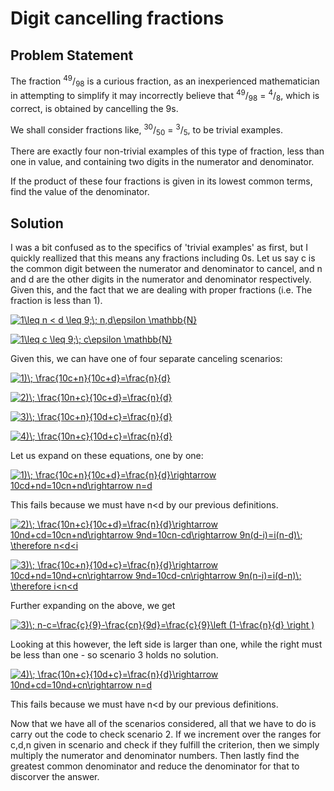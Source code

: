 # Digit cancelling fractions

## Problem Statement

The fraction <sup>49</sup>/<sub>98</sub> is a curious fraction, as an inexperienced mathematician in attempting to simplify it may incorrectly believe that <sup>49</sup>/<sub>98</sub> = <sup>4</sup>/<sub>8</sub>, which is correct, is obtained by cancelling the 9s.

We shall consider fractions like, <sup>30</sup>/<sub>50</sub> = <sup>3</sup>/<sub>5</sub>, to be trivial examples.

There are exactly four non-trivial examples of this type of fraction, less than one in value, and containing two digits in the numerator and denominator.

If the product of these four fractions is given in its lowest common terms, find the value of the denominator.

## Solution
I was a bit confused as to the specifics of 'trivial examples' as first, but I quickly reallized that this means any fractions including 0s. Let us say c is the common digit between the numerator and denominator to cancel, and n and d are the other digits in the numerator and denominator respectively. Given this, and the fact that we are dealing with proper fractions (i.e. The fraction is less than 1).

<a href="https://www.codecogs.com/eqnedit.php?latex=1\leq&space;n&space;<&space;d&space;\leq&space;9;\;&space;n,d\epsilon&space;\mathbb{N}" target="_blank"><img src="https://latex.codecogs.com/gif.latex?1\leq&space;n&space;<&space;d&space;\leq&space;9;\;&space;n,d\epsilon&space;\mathbb{N}" title="1\leq n < d \leq 9;\; n,d\epsilon \mathbb{N}" /></a>

<a href="https://www.codecogs.com/eqnedit.php?latex=1\leq&space;c&space;\leq&space;9;\;&space;c\epsilon&space;\mathbb{N}" target="_blank"><img src="https://latex.codecogs.com/gif.latex?1\leq&space;c&space;\leq&space;9;\;&space;c\epsilon&space;\mathbb{N}" title="1\leq c \leq 9;\; c\epsilon \mathbb{N}" /></a>

Given this, we can have one of four separate canceling scenarios:

<a href="https://www.codecogs.com/eqnedit.php?latex=1)\;&space;\frac{10c&plus;n}{10c&plus;d}=\frac{n}{d}" target="_blank"><img src="https://latex.codecogs.com/gif.latex?1)\;&space;\frac{10c&plus;n}{10c&plus;d}=\frac{n}{d}" title="1)\; \frac{10c+n}{10c+d}=\frac{n}{d}" /></a>

<a href="https://www.codecogs.com/eqnedit.php?latex=2)\;&space;\frac{10n&plus;c}{10c&plus;d}=\frac{n}{d}" target="_blank"><img src="https://latex.codecogs.com/gif.latex?2)\;&space;\frac{10n&plus;c}{10c&plus;d}=\frac{n}{d}" title="2)\; \frac{10n+c}{10c+d}=\frac{n}{d}" /></a>

<a href="https://www.codecogs.com/eqnedit.php?latex=3)\;&space;\frac{10c&plus;n}{10d&plus;c}=\frac{n}{d}" target="_blank"><img src="https://latex.codecogs.com/gif.latex?3)\;&space;\frac{10c&plus;n}{10d&plus;c}=\frac{n}{d}" title="3)\; \frac{10c+n}{10d+c}=\frac{n}{d}" /></a>

<a href="https://www.codecogs.com/eqnedit.php?latex=4)\;&space;\frac{10n&plus;c}{10d&plus;c}=\frac{n}{d}" target="_blank"><img src="https://latex.codecogs.com/gif.latex?4)\;&space;\frac{10n&plus;c}{10d&plus;c}=\frac{n}{d}" title="4)\; \frac{10n+c}{10d+c}=\frac{n}{d}" /></a>

Let us expand on these equations, one by one:

<a href="https://www.codecogs.com/eqnedit.php?latex=1)\;&space;\frac{10c&plus;n}{10c&plus;d}=\frac{n}{d}\rightarrow&space;10cd&plus;nd=10cn&plus;nd\rightarrow&space;n=d" target="_blank"><img src="https://latex.codecogs.com/gif.latex?1)\;&space;\frac{10c&plus;n}{10c&plus;d}=\frac{n}{d}\rightarrow&space;10cd&plus;nd=10cn&plus;nd\rightarrow&space;n=d" title="1)\; \frac{10c+n}{10c+d}=\frac{n}{d}\rightarrow 10cd+nd=10cn+nd\rightarrow n=d" /></a>

This fails because we must have n<d by our previous definitions.

<a href="https://www.codecogs.com/eqnedit.php?latex=2)\;&space;\frac{10n&plus;c}{10c&plus;d}=\frac{n}{d}\rightarrow&space;10nd&plus;cd=10cn&plus;nd\rightarrow&space;9nd=10cn-cd\rightarrow&space;9n(d-i)=i(n-d)\;&space;\therefore&space;n<d<i" target="_blank"><img src="https://latex.codecogs.com/gif.latex?2)\;&space;\frac{10n&plus;c}{10c&plus;d}=\frac{n}{d}\rightarrow&space;10nd&plus;cd=10cn&plus;nd\rightarrow&space;9nd=10cn-cd\rightarrow&space;9n(d-i)=i(n-d)\;&space;\therefore&space;n<d<i" title="2)\; \frac{10n+c}{10c+d}=\frac{n}{d}\rightarrow 10nd+cd=10cn+nd\rightarrow 9nd=10cn-cd\rightarrow 9n(d-i)=i(n-d)\; \therefore n<d<i" /></a>

<a href="https://www.codecogs.com/eqnedit.php?latex=3)\;&space;\frac{10c&plus;n}{10d&plus;c}=\frac{n}{d}\rightarrow&space;10cd&plus;nd=10nd&plus;cn\rightarrow&space;9nd=10cd-cn\rightarrow&space;9n(n-i)=i(d-n)\;&space;\therefore&space;i<n<d" target="_blank"><img src="https://latex.codecogs.com/gif.latex?3)\;&space;\frac{10c&plus;n}{10d&plus;c}=\frac{n}{d}\rightarrow&space;10cd&plus;nd=10nd&plus;cn\rightarrow&space;9nd=10cd-cn\rightarrow&space;9n(n-i)=i(d-n)\;&space;\therefore&space;i<n<d" title="3)\; \frac{10c+n}{10d+c}=\frac{n}{d}\rightarrow 10cd+nd=10nd+cn\rightarrow 9nd=10cd-cn\rightarrow 9n(n-i)=i(d-n)\; \therefore i<n<d" /></a>

Further expanding on the above, we get

<a href="https://www.codecogs.com/eqnedit.php?latex=3)\;&space;n-c=\frac{c}{9}-\frac{cn}{9d}=\frac{c}{9}\left&space;(1-\frac{n}{d}&space;\right&space;)" target="_blank"><img src="https://latex.codecogs.com/gif.latex?3)\;&space;n-c=\frac{c}{9}-\frac{cn}{9d}=\frac{c}{9}\left&space;(1-\frac{n}{d}&space;\right&space;)" title="3)\; n-c=\frac{c}{9}-\frac{cn}{9d}=\frac{c}{9}\left (1-\frac{n}{d} \right )" /></a>

Looking at this however, the left side is larger than one, while the right must be less than one - so scenario 3 holds no solution.

<a href="https://www.codecogs.com/eqnedit.php?latex=4)\;&space;\frac{10n&plus;c}{10d&plus;c}=\frac{n}{d}\rightarrow&space;10nd&plus;cd=10nd&plus;cn\rightarrow&space;n=d" target="_blank"><img src="https://latex.codecogs.com/gif.latex?4)\;&space;\frac{10n&plus;c}{10d&plus;c}=\frac{n}{d}\rightarrow&space;10nd&plus;cd=10nd&plus;cn\rightarrow&space;n=d" title="4)\; \frac{10n+c}{10d+c}=\frac{n}{d}\rightarrow 10nd+cd=10nd+cn\rightarrow n=d" /></a>

This fails because we must have n<d by our previous definitions.

Now that we have all of the scenarios considered, all that we have to do is carry out the code to check scenario 2. If we increment over the ranges for c,d,n given in scenario and check if they fulfill the criterion, then we simply multiply the numerator and denominator numbers. Then lastly find the greatest common denominator and reduce the denominator for that to discorver the answer.
